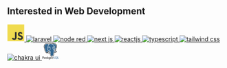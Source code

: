 <h2>Interested in Web Development</h2>

<p align="left" dir="auto"> 
  <a href="https://developer.mozilla.org/en-US/docs/Web/JavaScript" rel="nofollow"> <img src="https://raw.githubusercontent.com/devicons/devicon/master/icons/javascript/javascript-original.svg" alt="javascript" width="40" height="40" style="max-width: 100%;"> </a> 
  <a href="https://laravel.com/" rel="nofollow"> <img src="https://hello.adinyahya.com/_next/image?url=%2Flaravel.png&w=48&q=75" alt="laravel" width="40" height="40" style="max-width: 100%;"> </a> 
  <a href="https://nodered.org" rel="nofollow"> <img src="https://i.ibb.co/jRg5hVj/node-red-icon.png" alt="node red" width="40" height="40" style="max-width: 100%;"> </a> 
  <a href="https://nextjs.org" rel="nofollow"> <img src="https://hello.adinyahya.com/_next/image?url=%2Fnextjs.webp&w=48&q=75" alt="next js" width="40" height="40" style="max-width: 100%;"> </a> 
   <a href="https://reactjs.org" rel="nofollow"> <img src="https://hackernoon.com/hn-images/1*To2H39eauxaeYxYMtV1afQ.png" alt="reactjs" width="40" height="40" style="max-width: 100%;"> </a> 
  <a href="https://www.typescriptlang.org" rel="nofollow"> <img src="https://hello.adinyahya.com/_next/image?url=%2Ftypescript.png&w=48&q=75" alt="typescript" width="40" height="40" style="max-width: 100%;"> </a> 
  <a href="https://tailwindcss.com" rel="nofollow"> <img src="https://hello.adinyahya.com/_next/image?url=%2Ftailwind.png&w=48&q=75" alt="tailwind css" width="40" height="40" style="max-width: 100%;"> </a> 
  <a href="https://chakra-ui.com" rel="nofollow"> <img src="https://i.ibb.co/YRxQYRX/54212428.png" alt="chakra ui" width="40" height="40" style="max-width: 100%;"> </a> 
  <a href="https://www.postgresql.org" rel="nofollow"> <img src="https://raw.githubusercontent.com/devicons/devicon/master/icons/postgresql/postgresql-original-wordmark.svg" alt="postgresql" width="40" height="40" style="max-width: 100%;"> </a> 

</p>

</a>
  

